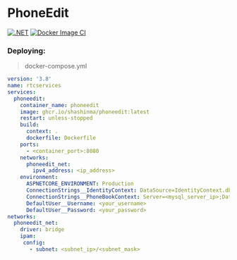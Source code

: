 # PhoneEdit

[![.NET](https://github.com/shashinma/PhoneEdit/actions/workflows/dotnet.yml/badge.svg?branch=dev)](https://github.com/shashinma/PhoneEdit/actions/workflows/dotnet.yml)
[![Docker Image CI](https://github.com/shashinma/PhoneEdit/actions/workflows/docker-image.yml/badge.svg)](https://github.com/shashinma/PhoneEdit/actions/workflows/docker-image.yml)


### Deploying:
>docker-compose.yml
```yml
version: '3.8'
name: rtcservices
services:
  phoneedit:
    container_name: phoneedit
    image: ghcr.io/shashinma/phoneedit:latest
    restart: unless-stopped
    build:
      context: .
      dockerfile: Dockerfile
    ports:
      - <container_port>:8080
    networks:
      phoneedit_net:
        ipv4_address: <ip_address>
    environment:
      ASPNETCORE_ENVIRONMENT: Production
      ConnectionStrings__IdentityContext: DataSource=IdentityContext.db;Cache=Shared
      ConnectionStrings__PhoneBookContext: Server=<mysql_server_ip>;Database=<mysql_db_name>;user=<username>;password=<password>
      DefaultUser__Username: <your_username>
      DefaultUser__Password: <your_password>
networks:
  phoneedit_net:
    driver: bridge
    ipam:
     config:
       - subnet: <subnet_ip>/<subnet_mask>
```      
